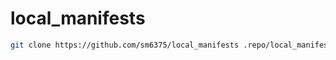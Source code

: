 # local_manifests
```sh
git clone https://github.com/sm6375/local_manifests .repo/local_manifests -b clover
```
